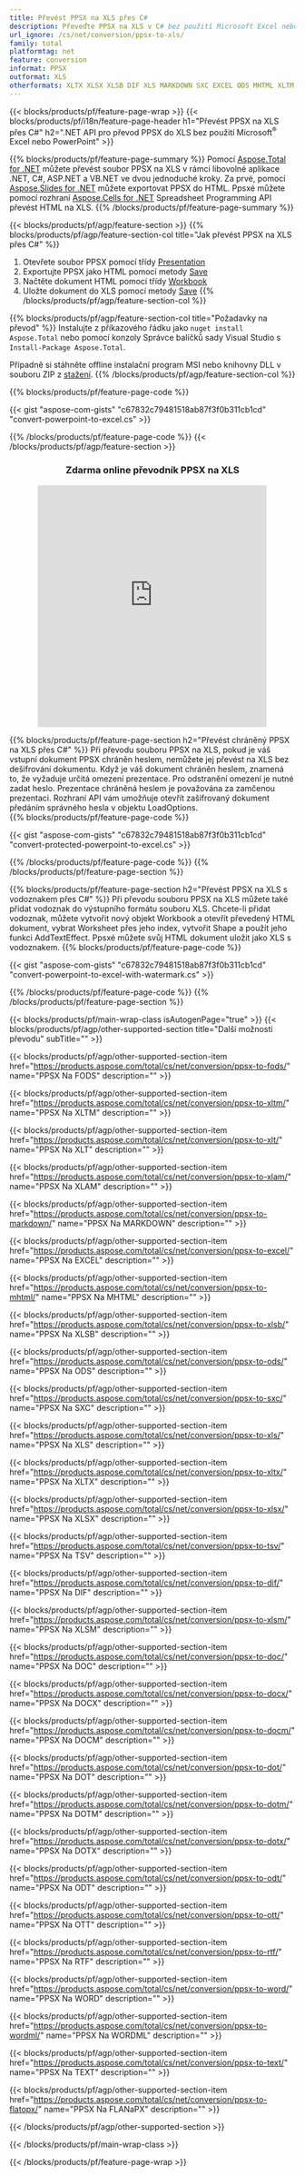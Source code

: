 ```yaml
---
title: Převést PPSX na XLS přes C#
description: Převeďte PPSX na XLS v C# bez použití Microsoft Excel nebo Powerpoint
url_ignore: /cs/net/conversion/ppsx-to-xls/
family: total
platformtag: net
feature: conversion
informat: PPSX
outformat: XLS
otherformats: XLTX XLSX XLSB DIF XLS MARKDOWN SXC EXCEL ODS MHTML XLTM FODS XLAM XLT XLSM TSV DOC DOCX DOCM DOT DOTM DOTX ODT OTT RTF WORD WORDML TEXT FLATOPX
---
```

{{< blocks/products/pf/feature-page-wrap >}}
{{< blocks/products/pf/i18n/feature-page-header h1="Převést PPSX na XLS přes C#" h2=".NET API pro převod PPSX do XLS bez použití Microsoft<sup>&reg;</sup> Excel nebo PowerPoint" >}}

{{% blocks/products/pf/feature-page-summary %}}
Pomocí [Aspose.Total for .NET](https://products.aspose.com/total/net/) můžete převést soubor PPSX na XLS v rámci libovolné aplikace .NET, C#, ASP.NET a VB.NET ve dvou jednoduché kroky. Za prvé, pomocí [Aspose.Slides for .NET](https://products.aspose.com/slides/net/) můžete exportovat PPSX do HTML. Ppsxé můžete pomocí rozhraní [Aspose.Cells for .NET](https://products.aspose.com/cells/net/) Spreadsheet Programming API převést HTML na XLS.
{{% /blocks/products/pf/feature-page-summary  %}}

{{< blocks/products/pf/agp/feature-section >}}
{{% blocks/products/pf/agp/feature-section-col title="Jak převést PPSX na XLS přes C#" %}}
1. Otevřete soubor PPSX pomocí třídy [Presentation](https://reference.aspose.com/slides/net/aspose.slides/presentation)
2. Exportujte PPSX jako HTML pomocí metody [Save](https://reference.aspose.com/slides/net/aspose.slides.presentation/save/methods/5)
3. Načtěte dokument HTML pomocí třídy [Workbook](https://reference.aspose.com/cells/net/aspose.cells/workbook)
4. Uložte dokument do XLS pomocí metody [Save](https://reference.aspose.com/cells/net/aspose.cells.workbook/save/methods/4)
{{% /blocks/products/pf/agp/feature-section-col %}}

{{% blocks/products/pf/agp/feature-section-col title="Požadavky na převod" %}}
Instalujte z příkazového řádku jako ```nuget install Aspose.Total``` nebo pomocí konzoly Správce balíčků sady Visual Studio s ```Install-Package Aspose.Total```.

Případně si stáhněte offline instalační program MSI nebo knihovny DLL v souboru ZIP z [stažení](https://releases.aspose.com/total/net).
{{% /blocks/products/pf/agp/feature-section-col %}}

{{% blocks/products/pf/feature-page-code %}}

{{< gist "aspose-com-gists" "c67832c79481518ab87f3f0b311cb1cd" "convert-powerpoint-to-excel.cs" >}}


{{% /blocks/products/pf/feature-page-code %}}
{{< /blocks/products/pf/agp/feature-section >}}
<div class="container-fluid agp-content bg-white aboutfile box-1 vh100 section nopbtm">
<div class=container>
<div class=row>
<div class="demobox tc col-md-12 padding-0" align="center">

<h3>Zdarma online převodník PPSX na XLS</h3>

<iframe style="border: none; height: 426px;" scrolling="no" src="https://total-conversion-app-65z5r2lp.qa.k8s.dynabic.com/?to=xls&from=ppsx" id="child-iframe" width="80%"></iframe>

</div></div>
</div></div>

{{% blocks/products/pf/feature-page-section  h2="Převést chráněný PPSX na XLS přes C#" %}}
Při převodu souboru PPSX na XLS, pokud je váš vstupní dokument PPSX chráněn heslem, nemůžete jej převést na XLS bez dešifrování dokumentu. Když je váš dokument chráněn heslem, znamená to, že vyžaduje určitá omezení prezentace. Pro odstranění omezení je nutné zadat heslo. Prezentace chráněná heslem je považována za zamčenou prezentaci. Rozhraní API vám umožňuje otevřít zašifrovaný dokument předáním správného hesla v objektu LoadOptions.  
{{% blocks/products/pf/feature-page-code %}}

{{< gist "aspose-com-gists" "c67832c79481518ab87f3f0b311cb1cd" "convert-protected-powerpoint-to-excel.cs" >}}

{{% /blocks/products/pf/feature-page-code  %}}
{{% /blocks/products/pf/feature-page-section %}}

{{% blocks/products/pf/feature-page-section  h2="Převést PPSX na XLS s vodoznakem přes C#" %}}
Při převodu souboru PPSX na XLS můžete také přidat vodoznak do výstupního formátu souboru XLS. Chcete-li přidat vodoznak, můžete vytvořit nový objekt Workbook a otevřít převedený HTML dokument, vybrat Worksheet přes jeho index, vytvořit Shape a použít jeho funkci AddTextEffect. Ppsxé můžete svůj HTML dokument uložit jako XLS s vodoznakem. 
{{% blocks/products/pf/feature-page-code %}}

{{< gist "aspose-com-gists" "c67832c79481518ab87f3f0b311cb1cd" "convert-powerpoint-to-excel-with-watermark.cs" >}}

{{% /blocks/products/pf/feature-page-code  %}}
{{% /blocks/products/pf/feature-page-section %}}

{{< blocks/products/pf/main-wrap-class isAutogenPage="true" >}}
{{< blocks/products/pf/agp/other-supported-section title="Další možnosti převodu" subTitle="" >}}

{{< blocks/products/pf/agp/other-supported-section-item href="https://products.aspose.com/total/cs/net/conversion/ppsx-to-fods/" name="PPSX Na FODS" description="" >}}

{{< blocks/products/pf/agp/other-supported-section-item href="https://products.aspose.com/total/cs/net/conversion/ppsx-to-xltm/" name="PPSX Na XLTM" description="" >}}

{{< blocks/products/pf/agp/other-supported-section-item href="https://products.aspose.com/total/cs/net/conversion/ppsx-to-xlt/" name="PPSX Na XLT" description="" >}}

{{< blocks/products/pf/agp/other-supported-section-item href="https://products.aspose.com/total/cs/net/conversion/ppsx-to-xlam/" name="PPSX Na XLAM" description="" >}}

{{< blocks/products/pf/agp/other-supported-section-item href="https://products.aspose.com/total/cs/net/conversion/ppsx-to-markdown/" name="PPSX Na MARKDOWN" description="" >}}

{{< blocks/products/pf/agp/other-supported-section-item href="https://products.aspose.com/total/cs/net/conversion/ppsx-to-excel/" name="PPSX Na EXCEL" description="" >}}

{{< blocks/products/pf/agp/other-supported-section-item href="https://products.aspose.com/total/cs/net/conversion/ppsx-to-mhtml/" name="PPSX Na MHTML" description="" >}}

{{< blocks/products/pf/agp/other-supported-section-item href="https://products.aspose.com/total/cs/net/conversion/ppsx-to-xlsb/" name="PPSX Na XLSB" description="" >}}

{{< blocks/products/pf/agp/other-supported-section-item href="https://products.aspose.com/total/cs/net/conversion/ppsx-to-ods/" name="PPSX Na ODS" description="" >}}

{{< blocks/products/pf/agp/other-supported-section-item href="https://products.aspose.com/total/cs/net/conversion/ppsx-to-sxc/" name="PPSX Na SXC" description="" >}}

{{< blocks/products/pf/agp/other-supported-section-item href="https://products.aspose.com/total/cs/net/conversion/ppsx-to-xls/" name="PPSX Na XLS" description="" >}}

{{< blocks/products/pf/agp/other-supported-section-item href="https://products.aspose.com/total/cs/net/conversion/ppsx-to-xltx/" name="PPSX Na XLTX" description="" >}}

{{< blocks/products/pf/agp/other-supported-section-item href="https://products.aspose.com/total/cs/net/conversion/ppsx-to-xlsx/" name="PPSX Na XLSX" description="" >}}

{{< blocks/products/pf/agp/other-supported-section-item href="https://products.aspose.com/total/cs/net/conversion/ppsx-to-tsv/" name="PPSX Na TSV" description="" >}}

{{< blocks/products/pf/agp/other-supported-section-item href="https://products.aspose.com/total/cs/net/conversion/ppsx-to-dif/" name="PPSX Na DIF" description="" >}}

{{< blocks/products/pf/agp/other-supported-section-item href="https://products.aspose.com/total/cs/net/conversion/ppsx-to-xlsm/" name="PPSX Na XLSM" description="" >}}

{{< blocks/products/pf/agp/other-supported-section-item href="https://products.aspose.com/total/cs/net/conversion/ppsx-to-doc/" name="PPSX Na DOC" description="" >}}

{{< blocks/products/pf/agp/other-supported-section-item href="https://products.aspose.com/total/cs/net/conversion/ppsx-to-docx/" name="PPSX Na DOCX" description="" >}}

{{< blocks/products/pf/agp/other-supported-section-item href="https://products.aspose.com/total/cs/net/conversion/ppsx-to-docm/" name="PPSX Na DOCM" description="" >}}

{{< blocks/products/pf/agp/other-supported-section-item href="https://products.aspose.com/total/cs/net/conversion/ppsx-to-dot/" name="PPSX Na DOT" description="" >}}

{{< blocks/products/pf/agp/other-supported-section-item href="https://products.aspose.com/total/cs/net/conversion/ppsx-to-dotm/" name="PPSX Na DOTM" description="" >}}

{{< blocks/products/pf/agp/other-supported-section-item href="https://products.aspose.com/total/cs/net/conversion/ppsx-to-dotx/" name="PPSX Na DOTX" description="" >}}

{{< blocks/products/pf/agp/other-supported-section-item href="https://products.aspose.com/total/cs/net/conversion/ppsx-to-odt/" name="PPSX Na ODT" description="" >}}

{{< blocks/products/pf/agp/other-supported-section-item href="https://products.aspose.com/total/cs/net/conversion/ppsx-to-ott/" name="PPSX Na OTT" description="" >}}

{{< blocks/products/pf/agp/other-supported-section-item href="https://products.aspose.com/total/cs/net/conversion/ppsx-to-rtf/" name="PPSX Na RTF" description="" >}}

{{< blocks/products/pf/agp/other-supported-section-item href="https://products.aspose.com/total/cs/net/conversion/ppsx-to-word/" name="PPSX Na WORD" description="" >}}

{{< blocks/products/pf/agp/other-supported-section-item href="https://products.aspose.com/total/cs/net/conversion/ppsx-to-wordml/" name="PPSX Na WORDML" description="" >}}

{{< blocks/products/pf/agp/other-supported-section-item href="https://products.aspose.com/total/cs/net/conversion/ppsx-to-text/" name="PPSX Na TEXT" description="" >}}

{{< blocks/products/pf/agp/other-supported-section-item href="https://products.aspose.com/total/cs/net/conversion/ppsx-to-flatopx/" name="PPSX Na FLANaPX" description="" >}}



{{< /blocks/products/pf/agp/other-supported-section >}}

{{< /blocks/products/pf/main-wrap-class >}}

{{< /blocks/products/pf/feature-page-wrap >}}